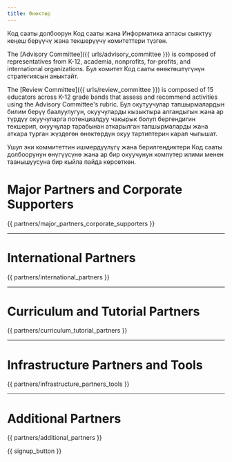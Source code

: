 ```yaml
---
title: Өнөктөр
---
```


Код сааты долбоорун Код сааты жана Информатика аптасы сыяктуу кеңеш берүүчү жана текшерүүчү комитеттери түзгөн.

The [Advisory Committee]({{ urls/advisory_committee }}) is composed of representatives from K-12, academia, nonprofits, for-profits, and international organizations. Бул комитет Код сааты өнөктөштүгүнүн стратегиясын аныктайт.

The [Review Committee]({{ urls/review_committee }}) is composed of 15 educators across K-12 grade bands that assess and recommend activities using the Advisory Committee's rubric. Бул окутуучулар тапшырмалардын билим берүү баалуулугун, окуучуларды кызыктыра алгандыгын жана ар түрдүү окуучуларга потенциалдуу чакырык болуп бергендигин текшерип, окуучулар тарабынан аткарылган тапшырмаларды жана аткара турган жүздөгөн өнөктөрдүн окуу тартиптерин карап чыгышат.

Ушул эки коммитеттин ишмердүүлүгү жана берилгендиктери Код сааты долбоорунун өнүгүүсүнө жана ар бир окуучунун компүтер илими менен таанышуусуна бир кыйла пайда көрсөткөн.

# Major Partners and Corporate Supporters

{{ partners/major_partners_corporate_supporters }}

* * *

# International Partners

{{ partners/international_partners }}

* * *

# Curriculum and Tutorial Partners

{{ partners/curriculum_tutorial_partners }}

* * *

# Infrastructure Partners and Tools

{{ partners/infrastructure_partners_tools }}

* * *

# Additional Partners

{{ partners/additional_partners }}

{{ signup_button }}